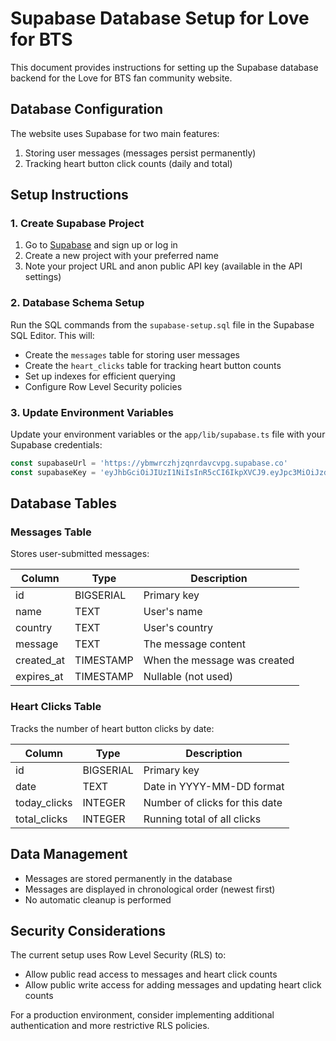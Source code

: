 # Supabase Database Setup for Love for BTS

This document provides instructions for setting up the Supabase database backend for the Love for BTS fan community website.

## Database Configuration

The website uses Supabase for two main features:
1. Storing user messages (messages persist permanently)
2. Tracking heart button click counts (daily and total)

## Setup Instructions

### 1. Create Supabase Project

1. Go to [Supabase](https://supabase.com/) and sign up or log in
2. Create a new project with your preferred name
3. Note your project URL and anon public API key (available in the API settings)

### 2. Database Schema Setup

Run the SQL commands from the `supabase-setup.sql` file in the Supabase SQL Editor. This will:

- Create the `messages` table for storing user messages
- Create the `heart_clicks` table for tracking heart button counts
- Set up indexes for efficient querying
- Configure Row Level Security policies

### 3. Update Environment Variables

Update your environment variables or the `app/lib/supabase.ts` file with your Supabase credentials:

```typescript
const supabaseUrl = 'https://ybmwrczhjzqnrdavcvpg.supabase.co'
const supabaseKey = 'eyJhbGciOiJIUzI1NiIsInR5cCI6IkpXVCJ9.eyJpc3MiOiJzdXBhYmFzZSIsInJlZiI6InlibXdyY3poanpxbnJkYXZjdnBnIiwicm9sZSI6ImFub24iLCJpYXQiOjE3NDQ2NTAzMzgsImV4cCI6MjA2MDIyNjMzOH0.d7QHRT6BPUSXmo32vhmIG__Zd3L3beuxu9jj2RRcd5k'
```

## Database Tables

### Messages Table

Stores user-submitted messages:

| Column      | Type      | Description                        |
|-------------|-----------|------------------------------------|
| id          | BIGSERIAL | Primary key                        |
| name        | TEXT      | User's name                        |
| country     | TEXT      | User's country                     |
| message     | TEXT      | The message content                |
| created_at  | TIMESTAMP | When the message was created       |
| expires_at  | TIMESTAMP | Nullable (not used)                |

### Heart Clicks Table

Tracks the number of heart button clicks by date:

| Column        | Type      | Description                      |
|---------------|-----------|----------------------------------|
| id            | BIGSERIAL | Primary key                      |
| date          | TEXT      | Date in YYYY-MM-DD format        |
| today_clicks  | INTEGER   | Number of clicks for this date   |
| total_clicks  | INTEGER   | Running total of all clicks      |

## Data Management

- Messages are stored permanently in the database
- Messages are displayed in chronological order (newest first)
- No automatic cleanup is performed

## Security Considerations

The current setup uses Row Level Security (RLS) to:
- Allow public read access to messages and heart click counts
- Allow public write access for adding messages and updating heart click counts

For a production environment, consider implementing additional authentication and more restrictive RLS policies. 